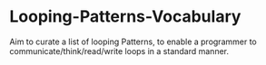 # Looping-Patterns-Vocabulary
Aim to curate a list of looping Patterns, to enable a programmer to communicate/think/read/write loops in a standard manner. 
